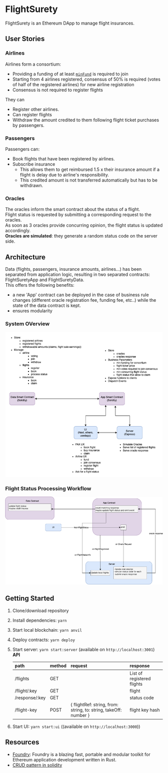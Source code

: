 # FlightSurety

FlightSurety is an Ethereum DApp to manage flight insurances.

## User Stories

### Airlines

Airlines form a consortium:

- Providing a funding of at least [`minFund`](https://github.com/sripwoud/flight-surety/blob/410d7d477c95118ff7ddc24c8bc79b50c1389e03/contracts/src/FlightSuretyApp.sol#L53) is required to join
- Starting from 4 airlines registered, consensus of 50% is required  (votes of half of the registered
  airlines) for new airline registration
- Consensus is not required to register flights

They can

- Register other airlines.
- Can register flights
- Withdraw the amount credited to them following flight ticket purchases by passengers.

### Passengers

Passengers can:

- Book flights that have been registered by airlines.
- Subscribe insurance
    - This allows them to get reimbursed 1.5 x their insurance amount if a flight is delay due to airline's
      responsibility.
    - This credited amount is not transferred automatically but has to be withdrawn.

### Oracles

The oracles inform the smart contract about the status of a flight.  
Flight status is requested by submitting a corresponding request to the oracles.    
As soon as 3 oracles provide concurring opinion, the flight status is updated accordingly.  
**Oracles are simulated**: they generate a random status code on the server side.

## Architecture

Data (flights, passengers, insurance amounts, airlines...) has been separated from application logic,
resulting in two separated contracts: FlightSuretyApp and FlightSuretyData.  
This offers the following benefits:

- a new 'App' contract can be deployed in the case of business rule changes (different oracle registration fee, funding
  fee, etc..) while the state of the data contract is kept.
- ensures modularity

### System OVerview

![system overview](assets/system-overview.png)

### Flight Status Processing Workflow

![flight status processing diagram](assets/flight-status-workflow.png)

## Getting Started

1. Clone/download repository
2. Install dependencies: `yarn`
3. Start local blockchain: `yarn anvil`
4. Deploy contracts: `yarn deploy`
5. Start server: `yarn start:server` (available on `http://localhost:3001`)  
   **API**

   | path          | method | request                                                          | response                   |
   |---------------|--------|------------------------------------------------------------------|----------------------------|
   | /flights      | GET    |                                                                  | List of registered flights |
   | /flight/:key  | GET    |                                                                  | flight                     |
   | /response/:key| GET    |                                                                  | status code                |
   | /flight-key   | POST   | { flightRef: string, from: string, to: string, takeOff: number } | flight key hash            |

6. Start UI: `yarn start:ui` ((available on `http://localhost:3000`))

## Resources

- [Foundry](https://github.com/foundry-rs): Foundry is a blazing fast, portable and modular toolkit for Ethereum
  application development written in Rust.
- [CRUD pattern in solidity](https://medium.com/@robhitchens/solidity-crud-part-1-824ffa69509a)
